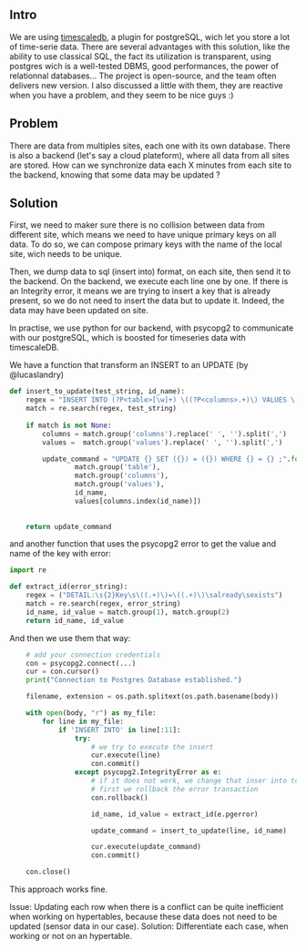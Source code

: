 ## Intro

We are using [timescaledb](https://www.timescale.com/), a plugin for postgreSQL, wich let you store a lot of time-serie data. 
There are several advantages with this solution, like the ability to use classical SQL, the fact its utilization is transparent, using postgres wich is a well-tested DBMS,
good performances, the power of relationnal databases... The project is open-source, and the team often delivers new version. I also discussed a little with them, they are reactive when you have a problem, and they seem to be nice guys :)

## Problem

There are data from multiples sites, each one with its own database. There is also a backend (let's say a cloud plateform), where all data from all sites are stored. How can we synchronize data each X minutes from each site to the backend, knowing that some data may be updated ?

## Solution

First, we need to maker sure there is no collision between data from different site, which means we need to have unique primary keys on all data. To do so, we can compose primary keys with the name of the local site, wich needs to be unique.

Then, we dump data to sql (insert into) format, on each site, then send it to the backend. On the backend, we execute each line one by one. If there is an Integrity error, it means we are trying to insert a key that is already present, so we do not need to insert the data but to update it. Indeed, the data may have been updated on site.

In practise, we use python for our backend, with psycopg2 to communicate with our postgreSQL, which is boosted for timeseries data with timescaleDB.

We have a function that transform an INSERT to an UPDATE (by @lucaslandry)

``` python
def insert_to_update(test_string, id_name):
    regex = "INSERT INTO (?P<table>[\w]+) \((?P<columns>.+)\) VALUES \((?P<values>.+)\)"
    match = re.search(regex, test_string)
    
    if match is not None:
        columns = match.group('columns').replace(' ', '').split(',')
        values =  match.group('values').replace(' ', '').split(',')

        update_command = "UPDATE {} SET ({}) = ({}) WHERE {} = {} ;".format(
                match.group('table'),
                match.group('columns'),
                match.group('values'),
                id_name, 
                values[columns.index(id_name)])
            
    
    return update_command
```

and another function that uses the psycopg2 error to get the value and name of the key with error:

``` python
import re 

def extract_id(error_string):
    regex = ("DETAIL:\s{2}Key\s\((.+)\)=\((.+)\)\salready\sexists")                     
    match = re.search(regex, error_string) 
    id_name, id_value = match.group(1), match.group(2)
    return id_name, id_value
```

And then we use them that way:

``` python
    # add your connection credentials
    con = psycopg2.connect(...)
    cur = con.cursor()
    print("Connection to Postgres Database established.")

    filename, extension = os.path.splitext(os.path.basename(body))

    with open(body, "r") as my_file:
        for line in my_file:
            if 'INSERT INTO' in line[:11]:
                try:
                    # we try to execute the insert
                    cur.execute(line)                
                    con.commit()
                except psycopg2.IntegrityError as e:
                    # if it does not work, we change that inser into to update.
                    # first we rollback the error transaction
                    con.rollback()

                    id_name, id_value = extract_id(e.pgerror)

                    update_command = insert_to_update(line, id_name)

                    cur.execute(update_command)
                    con.commit()

    con.close()
```

This approach works fine.

Issue: Updating each row when there is a conflict can be quite inefficient when working on hypertables, because these data does not need to be updated (sensor data in our case).
Solution: Differentiate each case, when working or not on an hypertable.
